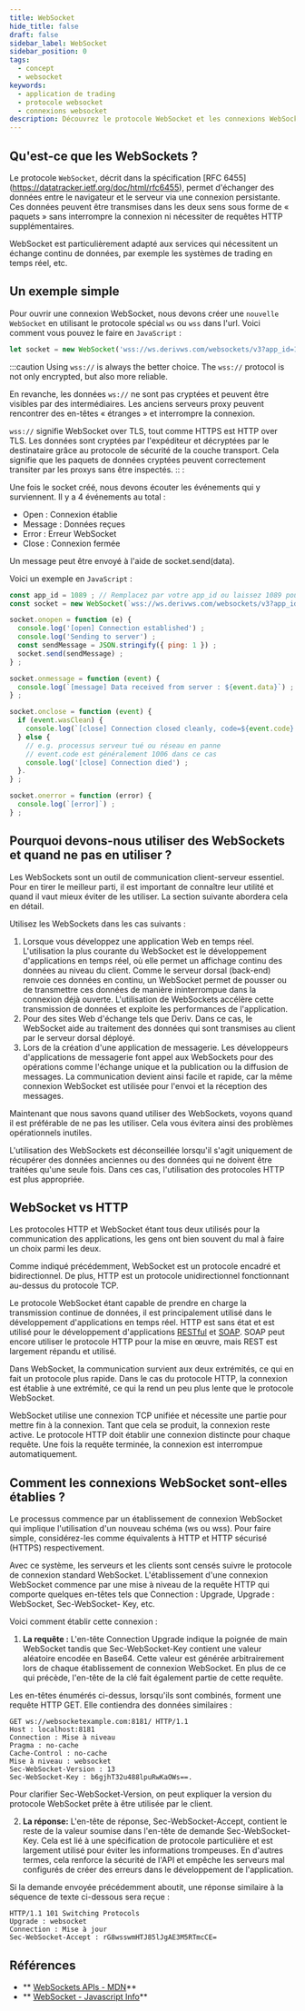 ```yaml
---
title: WebSocket
hide_title: false
draft: false
sidebar_label: WebSocket
sidebar_position: 0
tags:
  - concept
  - websocket
keywords:
  - application de trading
  - protocole websocket
  - connexions websocket
description: Découvrez le protocole WebSocket et les connexions WebSocket, et comment les intégrer pour permettre les échanges de données dans votre application de trading.
---
```


## Qu'est-ce que les WebSockets ?

Le protocole `WebSocket`, décrit dans la spécification [RFC 6455] (https://datatracker.ietf.org/doc/html/rfc6455), permet d'échanger des données entre le navigateur et le serveur via une connexion persistante. Ces données peuvent être transmises dans les deux sens sous forme de « paquets » sans interrompre la connexion ni nécessiter de requêtes HTTP supplémentaires.

WebSocket est particulièrement adapté aux services qui nécessitent un échange continu de données, par exemple les systèmes de trading en temps réel, etc.

## Un exemple simple

Pour ouvrir une connexion WebSocket, nous devons créer une `nouvelle WebSocket` en utilisant le protocole spécial `ws` ou `wss` dans l'url. Voici comment vous pouvez le faire en `JavaScript` :

```js
let socket = new WebSocket('wss://ws.derivws.com/websockets/v3?app_id=1089') ;
```

:::caution
Using `wss://` is always the better choice. The `wss://` protocol is not only encrypted, but also more reliable.

En revanche, les données `ws://` ne sont pas cryptées et peuvent être visibles par des intermédiaires. Les anciens serveurs proxy peuvent rencontrer des en-têtes « étranges » et interrompre la connexion.

`wss://` signifie WebSocket over TLS, tout comme HTTPS est HTTP over TLS. Les données sont cryptées par l'expéditeur et décryptées par le destinataire grâce au protocole de sécurité de la couche transport. Cela signifie que les paquets de données cryptées peuvent correctement transiter par les proxys sans être inspectés.
:: :

Une fois le socket créé, nous devons écouter les événements qui y surviennent. Il y a 4 événements au total :

- Open : Connexion établie
- Message : Données reçues
- Error : Erreur WebSocket
- Close : Connexion fermée

Un message peut être envoyé à l'aide de socket.send(data).

Voici un exemple en `JavaScript` :

```js showLineNumbers
const app_id = 1089 ; // Remplacez par votre app_id ou laissez 1089 pour les tests.
const socket = new WebSocket(`wss://ws.derivws.com/websockets/v3?app_id=${app_id}`) ;

socket.onopen = function (e) {
  console.log('[open] Connection established') ;
  console.log('Sending to server') ;
  const sendMessage = JSON.stringify({ ping: 1 }) ;
  socket.send(sendMessage) ;
} ;

socket.onmessage = function (event) {
  console.log(`[message] Data received from server : ${event.data}`) ;
} ;

socket.onclose = function (event) {
  if (event.wasClean) {
    console.log(`[close] Connection closed cleanly, code=${event.code} reason=${event.reason}`) ;
  } else {
    // e.g. processus serveur tué ou réseau en panne
    // event.code est généralement 1006 dans ce cas
    console.log('[close] Connection died') ;
  }.
} ;

socket.onerror = function (error) {
  console.log(`[error]`) ;
} ;
```

## Pourquoi devons-nous utiliser des WebSockets et quand ne pas en utiliser ?

Les WebSockets sont un outil de communication client-serveur essentiel. Pour en tirer le meilleur parti, il est important de connaître leur utilité et quand il vaut mieux éviter de les utiliser. La section suivante abordera cela en détail.

Utilisez les WebSockets dans les cas suivants :

1. ‍Lorsque vous développez une application Web en temps réel.
   L'utilisation la plus courante du WebSocket est le développement d'applications en temps réel, où elle permet un affichage continu des données au niveau du client. Comme le serveur dorsal (back-end) renvoie ces données en continu, un WebSocket permet de pousser ou de transmettre ces données de manière ininterrompue dans la connexion déjà ouverte. L'utilisation de WebSockets accélère cette transmission de données et exploite les performances de l'application.
2. Pour des sites Web d'échange tels que Deriv.
   Dans ce cas, le WebSocket aide au traitement des données qui sont transmises au client par le serveur dorsal déployé.
3. ‍Lors de la création d'une application de messagerie.
   Les développeurs d'applications de messagerie font appel aux WebSockets pour des opérations comme l'échange unique et la publication ou la diffusion de messages. La communication devient ainsi facile et rapide, car la même connexion WebSocket est utilisée pour l'envoi et la réception des messages.

Maintenant que nous savons quand utiliser des WebSockets, voyons quand il est préférable de ne pas les utiliser. Cela vous évitera ainsi des problèmes opérationnels inutiles.

L'utilisation des WebSockets est déconseillée lorsqu'il s'agit uniquement de récupérer des données anciennes ou des données qui ne doivent être traitées qu'une seule fois. Dans ces cas, l'utilisation des protocoles HTTP est plus appropriée.

## WebSocket vs HTTP

Les protocoles HTTP et WebSocket étant tous deux utilisés pour la communication des applications, les gens ont bien souvent du mal à faire un choix parmi les deux.

Comme indiqué précédemment, WebSocket est un protocole encadré et bidirectionnel. De plus, HTTP est un protocole unidirectionnel fonctionnant au-dessus du protocole TCP.

Le protocole WebSocket étant capable de prendre en charge la transmission continue de données, il est principalement utilisé dans le développement d'applications en temps réel. HTTP est sans état et est utilisé pour le développement d'applications [RESTful](https://de.wikipedia.org/wiki/Representational_State_Transfer) et [SOAP](https://de.wikipedia.org/wiki/SOAP). SOAP peut encore utiliser le protocole HTTP pour la mise en œuvre, mais REST est largement répandu et utilisé.

Dans WebSocket, la communication survient aux deux extrémités, ce qui en fait un protocole plus rapide. Dans le cas du protocole HTTP, la connexion est établie à une extrémité, ce qui la rend un peu plus lente que le protocole WebSocket.

WebSocket utilise une connexion TCP unifiée et nécessite une partie pour mettre fin à la connexion. Tant que cela se produit, la connexion reste active. Le protocole HTTP doit établir une connexion distincte pour chaque requête. Une fois la requête terminée, la connexion est interrompue automatiquement.

## Comment les connexions WebSocket sont-elles établies ?

Le processus commence par un établissement de connexion WebSocket qui implique l'utilisation d'un nouveau schéma (ws ou wss). Pour faire simple, considérez-les comme équivalents à HTTP et HTTP sécurisé (HTTPS) respectivement.

Avec ce système, les serveurs et les clients sont censés suivre le protocole de connexion standard WebSocket. L'établissement d'une connexion WebSocket commence par une mise à niveau de la requête HTTP qui comporte quelques en-têtes tels que Connection : Upgrade, Upgrade : WebSocket, Sec-WebSocket- Key, etc.

Voici comment établir cette connexion :

1. **La requête :** L'en-tête Connection Upgrade indique la poignée de main WebSocket tandis que Sec-WebSocket-Key contient une valeur aléatoire encodée en Base64. Cette valeur est générée arbitrairement lors de chaque établissement de connexion WebSocket. En plus de ce qui précède, l'en-tête de la clé fait également partie de cette requête.

Les en-têtes énumérés ci-dessus, lorsqu'ils sont combinés, forment une requête HTTP GET. Elle contiendra des données similaires :

```
GET ws://websocketexample.com:8181/ HTTP/1.1
Host : localhost:8181
Connection : Mise à niveau
Pragma : no-cache
Cache-Control : no-cache
Mise à niveau : websocket
Sec-WebSocket-Version : 13
Sec-WebSocket-Key : b6gjhT32u488lpuRwKaOWs==.
```

Pour clarifier Sec-WebSocket-Version, on peut expliquer la version du protocole WebSocket prête à être utilisée par le client.

2. **La réponse:** L'en-tête de réponse, Sec-WebSocket-Accept, contient le reste de la valeur soumise dans l'en-tête de demande Sec-WebSocket-Key. Cela est lié à une spécification de protocole particulière et est largement utilisé pour éviter les informations trompeuses. En d'autres termes, cela renforce la sécurité de l'API et empêche les serveurs mal configurés de créer des erreurs dans le développement de l'application.

Si la demande envoyée précédemment aboutit, une réponse similaire à la séquence de texte ci-dessous sera reçue :

```
HTTP/1.1 101 Switching Protocols
Upgrade : websocket
Connection : Mise à jour
Sec-WebSocket-Accept : rG8wsswmHTJ85lJgAE3M5RTmcCE=
```

## Références

- \*\* [WebSockets APIs - MDN](https://developer.mozilla.org/en-US/docs/Web/API/WebSocket)\*\*
- \*\* [WebSocket - Javascript Info](https://javascript.info/websocket)\*\*
